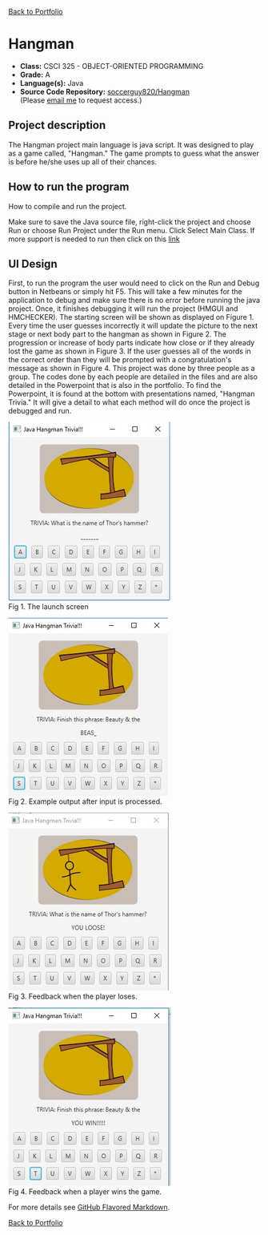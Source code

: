 [Back to Portfolio](./)

Hangman
===============

-   **Class:** CSCI 325 - OBJECT-ORIENTED PROGRAMMING
-   **Grade:** A
-   **Language(s):** Java
-   **Source Code Repository:** [soccerguy820/Hangman](https://github.com/soccerguy820/Hangman)  
    (Please [email me](mailto:pesnow@csustudent.net?subject=GitHub%20Access) to request access.)

## Project description

The Hangman project main language is java script. It was designed to play as a game called, "Hangman." The game prompts to guess what the answer is before he/she uses up
all of their chances.

## How to run the program

How to compile and run the project.

Make sure to save the Java source file, right-click the project and choose Run or choose Run Project under the Run menu. Click Select Main Class. If more support is needed to run then click on this [link](https://netbeans.apache.org/kb/docs/java/quickstart.html#:~:text=A%20Reference%20Guide.-,Running%20the%20Application,Congratulations!)

## UI Design

First, to run the program the user would need to click on the Run and Debug button in Netbeans or simply hit F5. This will take a few minutes for the application to debug and make sure there is no error before running the java project. Once, it finishes debugging it will
run the project (HMGUI and HMCHECKER). The starting screen will be shown as displayed on Figure 1. Every time the user guesses incorrectly it will update the picture to the next stage
or next body part to the hangman as shown in Figure 2. The progression or increase of body parts indicate how close or if they already lost the game as shown in Figure 3.
If the user guesses all of the words in the correct order than they will be prompted with a congratulation's message as shown in Figure 4. This project was done by three people as a group.
The codes done by each people are detailed in the files and are also detailed in the Powerpoint that is also in the portfolio. To find the Powerpoint, it is found at the bottom with presentations named, "Hangman Trivia." It will give a detail to what each method will do once
the project is debugged and run.

![screenshot](images/Start.JPG)  
Fig 1. The launch screen

![screenshot](images/entry.JPG)  
Fig 2. Example output after input is processed.

![screenshot](images/gameOver.JPG)  
Fig 3. Feedback when the player loses.

![screenshot](images/gameWin.JPG)  
Fig 4. Feedback when a player wins the game.


For more details see [GitHub Flavored Markdown](https://guides.github.com/features/mastering-markdown/).

[Back to Portfolio](./)
